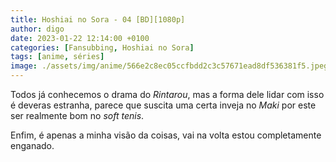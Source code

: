 ```yaml
---
title: Hoshiai no Sora - 04 [BD][1080p]
author: digo
date: 2023-01-22 12:14:00 +0100
categories: [Fansubbing, Hoshiai no Sora] 
tags: [anime, séries]
image: ./assets/img/anime/566e2c8ec05ccfbdd2c3c57671ead8df536381f5.jpeg
---
```


Todos já conhecemos o drama do *Rintarou*, mas a forma dele lidar com isso é deveras estranha, parece que suscita uma certa inveja no *Maki* por este ser realmente bom no *soft tenis*.

Enfim, é apenas a minha visão da coisas, vai na volta estou completamente enganado. 